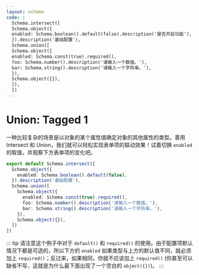 ```yaml
---
layout: schema
code: |
  Schema.intersect([
  Schema.object({
  enabled: Schema.boolean().default(false).description('是否开启功能'),
  }).description('基础配置'),
  Schema.union([
  Schema.object({
  enabled: Schema.const(true).required(),
  foo: Schema.number().description('请输入一个数值。'),
  bar: Schema.string().description('请输入一个字符串。'),
  }),
  Schema.object({}),
  ]),
  ])
---
```


# Union: Tagged 1

一种比较复杂的场景是以对象的某个属性值确定对象的其他属性的类型。善用 Intersect 和 Union，我们就可以轻松实现表单项的联动效果！试着切换 `enabled` 的取值，并观察下方表单项的变化吧。

```ts
export default Schema.intersect([
  Schema.object({
    enabled: Schema.boolean().default(false),
  }).description('基础配置'),
  Schema.union([
    Schema.object({
      enabled: Schema.const(true).required(),
      foo: Schema.number().description('请输入一个数值。'),
      bar: Schema.string().description('请输入一个字符串。'),
    }),
    Schema.object({}),
  ])
])
```

::: tip
请注意这个例子中对于 `default()` 和 `required()` 的使用。由于配置项默认情况下都是可选的，所以下方的 `enabled` 如果类型与上方的默认值不同，就必须加上 `required()`；反过来，如果相同，你就不应该加上 `required()` (你甚至可以缺省不写，这就是为什么最下面出现了一个空白的 `object({})`)。
:::
